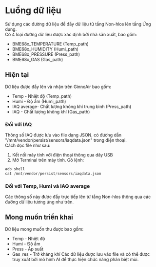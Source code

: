 # Luồng dữ liệu
Sử dụng các đường dữ liệu để đẩy dữ liệu từ tầng Non-hlos lên tầng Ứng dụng. <br/>
Có 4 loại đường dữ liệu được xác định bởi nhà sản xuất, bao gồm:
- BME68x_TEMPERATURE (Temp_path)
- BME68x_HUMIDITY (Humi_path)
- BME68x_PRESSURE (Press_path)
- BME68x_GAS (Gas_path)
## Hiện tại
Dữ liệu được đẩy lên và nhận trên GinnoAir bao gồm:
- Temp - Nhiệt độ (Temp_path)
- Humi - Độ ẩm (Humi_path)
- IAQ average- Chất lượng không khí trung bình (Press_path)
- IAQ - Chất lượng không khí (Gas_path)
### Đối với IAQ
Thông số IAQ được lưu vào file dạng JSON, có đường dẫn "/mnt/vendor/persist/sensors/iaqdata.json" trong điện thoại.<br/>
Cách đọc file như sau:
1. Kết nối máy tính với điện thoại thông qua dây USB
2. Mở Terminal trên máy tính. 
Gõ lệnh:
```C
adb shell
cat /mnt/vendor/persist/sensors/iaqdata.json
```
### Đối với Temp, Humi và IAQ average
Các thông số này được đẩy trực tiếp lên từ tầng Non-hlos thông qua các đường dữ liệu tương ứng như trên.
## Mong muốn triển khai
Dữ liệu mong muốn thu được bao gồm:
- Temp - Nhiệt độ
- Humi - Độ ẩm
- Press - Áp suất
- Gas_res - Trở kháng khí
Các dữ liệu được lưu vào file và có thể được truy xuất bởi mô hình AI để thực hiện chức năng phân biệt mùi.
